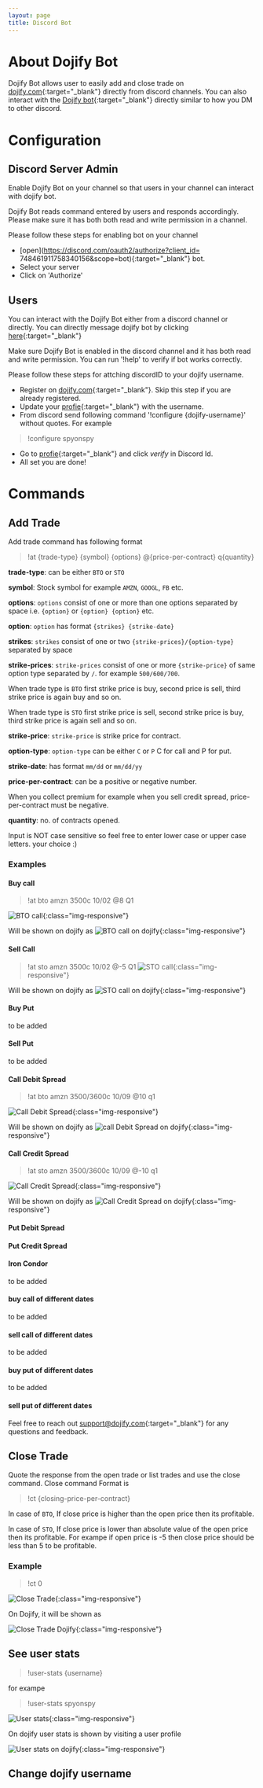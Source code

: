 ```yaml
---
layout: page
title: Discord Bot
---
```


# About Dojify Bot

Dojify Bot allows user to easily add and close trade on [dojify.com](dojify.com){:target="_blank"} directly from discord channels. You can also interact with the [Dojify bot](https://discord.com/channels/@me/762185200708091924){:target="_blank"} directly similar to how you DM to other discord.


# Configuration

## Discord Server Admin
Enable Dojify Bot on your channel so that users in your channel can interact with dojify bot. 

<p class="message">
Dojify Bot reads command entered by users and responds accordingly. Please make sure it has both both read and write permission in a channel.
</p>

Please follow these steps for enabling bot on your channel
* [open](https://discord.com/oauth2/authorize?client_id= 748461911758340156&scope=bot){:target="_blank"} bot.
* Select your server
* Click on 'Authorize'

## Users

You can interact with the Dojify Bot either from a discord channel or directly. You can directly message dojify bot by clicking [here](https://discord.com/channels/@me/762185200708091924){:target="_blank"} 

<p class="message">
Make sure Dojify Bot is enabled in the discord channel and it has both read and write permission. You can run '!help' to verify if bot works correctly.
</p>

Please follow these steps for attching discordID to your dojify username.
* Register on [dojify.com](dojify.com){:target="_blank"}. Skip this step if you are already registered.
* Update your [profie](https://dojify.com/profile){:target="_blank"} with the username.
* From discord send following command '!configure {dojify-username}' without quotes. 
For example 
>!configure spyonspy
* Go to [profie](https://dojify.com/profile){:target="_blank"} and click *verify* in Discord Id.
* All set you are done!

# Commands
## Add Trade
Add trade command has following format
>!at {trade-type} {symbol} {options} @{price-per-contract} q{quantity}

**trade-type**: can be either ``BTO`` or ``STO``

**symbol**: Stock symbol for example ``AMZN``, ``GOOGL``, ``FB`` etc.

**options**: ``options`` consist of one or more than one options separated by space i.e. ``{option}`` or ``{option} {option}``  etc.

**option**: ``option`` has format ``{strikes} {strike-date}``

**strikes**: ``strikes`` consist of one or two ``{strike-prices}/{option-type}`` separated by space

**strike-prices**: ``strike-prices`` consist of one or more ``{strike-price}`` of same option type separated by ``/``. for example ``500/600/700``. 

When trade type is ``BTO`` first strike price is buy, second price is sell, third strike price is again buy and so on.

When trade type is ``STO`` first strike price is sell, second strike price is buy, third strike price is again sell and so on.


**strike-price**: ``strike-price`` is strike price for contract.

**option-type**: ``option-type`` can be either ``C`` or ``P`` C for call and P for put.

**strike-date**: has format ``mm/dd`` or ``mm/dd/yy``

**price-per-contract**: can be a positive or negative number. 
<p class="message">
When you collect premium for example when you sell credit spread, price-per-contract must be negative.
</p>

**quantity**: no. of contracts opened.

<p class="message">
Input is NOT case sensitive so feel free to enter lower case or upper case letters. your choice :)
</p>

### Examples
#### Buy call

>!at bto amzn 3500c 10/02 @8 Q1

![BTO call](/public/images/bto-call.png){:class="img-responsive"}

Will be shown on dojify as
![BTO call on dojify](/public/images/bto-call-dojify.png){:class="img-responsive"}

#### Sell Call

>!at sto amzn 3500c 10/02 @-5 Q1
![STO call](/public/images/sto-call.png){:class="img-responsive"}

Will be shown on dojify as
![STO call on dojify](/public/images/sto-call-dojify.png){:class="img-responsive"}

#### Buy Put
to be added
#### Sell Put
to be added
#### Call Debit Spread
>!at bto amzn 3500/3600c 10/09 @10 q1

![Call Debit Spread](/public/images/call-debit-spread.png){:class="img-responsive"}

Will be shown on dojify as
![call Debit Spread on dojify](/public/images/call-debit-spread-dojify.png){:class="img-responsive"}

#### Call Credit Spread
>!at sto amzn 3500/3600c 10/09 @-10 q1

![Call Credit Spread](/public/images/call-credit-spread.png){:class="img-responsive"}

Will be shown on dojify as
![Call Credit Spread on dojify](/public/images/call-credit-spread-dojify.png){:class="img-responsive"}

#### Put Debit Spread

#### Put Credit Spread

#### Iron Condor
to be added
#### buy call of different dates
to be added
#### sell call of different dates
to be added
#### buy put of different dates
to be added
#### sell put of different dates

Feel free to reach out [support@dojify.com](mailto:support@dojify.com){:target="_blank"} for any questions and feedback.

## Close Trade
Quote the response from the open trade or list trades and use the close command.
Close command Format is

>!ct {closing-price-per-contract}

In case of ``BTO``, If close price is higher than the open price then its profitable.

In case of ``STO``, If close price is lower than absolute value of the open price then its profitable. For exampe if open price is -5 then close price should be less than 5 to be profitable.

### Example
>!ct 0

![Close Trade](/public/images/ct.png){:class="img-responsive"}

On Dojify, it will be shown as

![Close Trade Dojify](/public/images/ct-dojify.png){:class="img-responsive"}


## See user stats
>!user-stats {username}

for exampe 
>!user-stats spyonspy

![User stats](/public/images/user-stats.png){:class="img-responsive"}

On dojify user stats is shown by visiting a user profile

![User stats on dojify](/public/images/user-stats-dojify.png){:class="img-responsive"}


## Change dojify username